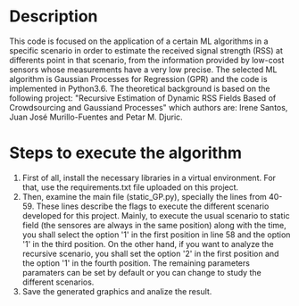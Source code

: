 # Description
This code is focused on the application of a certain ML algorithms in a specific scenario in order to estimate the received signal strength (RSS) at differents point in that scenario, from the information provided by low-cost sensors whose measurements have a very low precise. The selected ML algorithm is Gaussian Processes for Regression (GPR) and the code is implemented in Python3.6. The theoretical background is based on the following project: "Recursive Estimation of Dynamic RSS Fields Based of Crowdsourcing and Gaussiand Processes" which authors are: Irene Santos, Juan José Murillo-Fuentes and Petar M. Djuric.

# Steps to execute the algorithm
1. First of all, install the necessary libraries in a virtual environment. For that, use the requirements.txt file uploaded on this project.
2. Then, examine the main file (static_GP.py), specially the lines from 40-59. These lines describe the flags to execute the different scenario developed for this project. Mainly, to execute the usual scenario to static field (the sensores are always in the same position) along with the time, you shall select the option '1' in the first position in line 58 and the option '1' in the third position. On the other hand, if you want to analyze the recursive scenario, you shall set the option '2' in the first position and the option '1' in the fourth position. The remaining parameters paramaters can be set by default or you can change to study the different scenarios. 
3. Save the generated graphics and analize the result. 
